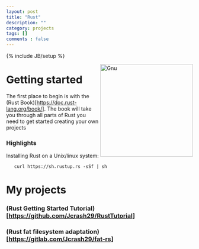 ```yaml
---
layout: post
title: "Rust"
description: ""
category: projects
tags: []
comments : false
---
```

{% include JB/setup %}


<img src="{{site.url}}/images/projects/Rust.png" alt="Gnu" style="width: 250px;" align="right"/>

# Getting started

The first place to begin is with the (Rust Book)[https://doc.rust-lang.org/book/]. The book will take you through all parts of Rust you need to get started creating your own projects

### Highlights

Installing Rust on a Unix/linux system:

   ```
      curl https://sh.rustup.rs -sSf | sh
   ```
   
# My projects

### (Rust Getting Started Tutorial)[https://github.com/Jcrash29/RustTutorial]

### (Rust fat filesystem adaptation)[https://gitlab.com/Jcrash29/fat-rs]
